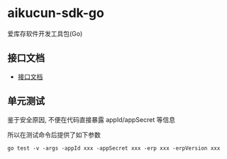 # aikucun-sdk-go

爱库存软件开发工具包(Go)

## 接口文档

- [接口文档](http://doc.delivery.aikucun.com/web/#/22?page_id=454)

## 单元测试

鉴于安全原因, 不便在代码直接暴露 appId/appSecret 等信息

所以在测试命令后提供了如下参数

```
go test -v -args -appId xxx -appSecret xxx -erp xxx -erpVersion xxx
```
